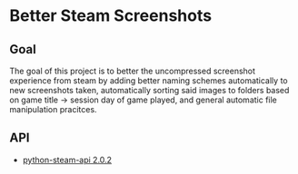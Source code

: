 # Better Steam Screenshots

## Goal
The goal of this project is to better the uncompressed screenshot experience from steam by adding better naming schemes automatically to new screenshots taken, automatically sorting said images to folders based on game title -> session day of game played, and general automatic file manipulation pracitces.

## API
- [python-steam-api 2.0.2](https://pypi.org/project/python-steam-api/)
